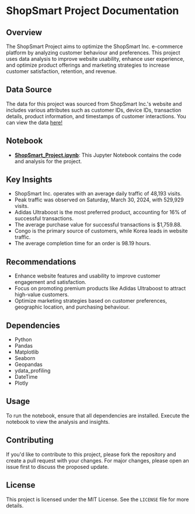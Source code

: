 # ShopSmart Project Documentation

## Overview
The ShopSmart Project aims to optimize the ShopSmart Inc. e-commerce platform by analyzing customer behaviour and preferences. This project uses data analysis to improve website usability, enhance user experience, and optimize product offerings and marketing strategies to increase customer satisfaction, retention, and revenue.

## Data Source
The data for this project was sourced from ShopSmart Inc.'s website and includes various attributes such as customer IDs, device IDs, transaction details, product information, and timestamps of customer interactions. You can view the data [here!](https://github.com/iamcbn/ShopSmart/tree/main/ShopSmart%20Data)

## Notebook
- **[ShopSmart_Project.ipynb](https://github.com/iamcbn/ShopSmart/blob/main/ShopSmart_Project.ipynb)**: This Jupyter Notebook contains the code and analysis for the project.

## Key Insights
- ShopSmart Inc. operates with an average daily traffic of 48,193 visits.
- Peak traffic was observed on Saturday, March 30, 2024, with 529,929 visits.
- Adidas Ultraboost is the most preferred product, accounting for 16% of successful transactions.
- The average purchase value for successful transactions is $1,759.88.
- Congo is the primary source of customers, while Korea leads in website traffic.
- The average completion time for an order is 98.19 hours.

## Recommendations
- Enhance website features and usability to improve customer engagement and satisfaction.
- Focus on promoting premium products like Adidas Ultraboost to attract high-value customers.
- Optimize marketing strategies based on customer preferences, geographic location, and purchasing behaviour.

## Dependencies
- Python
- Pandas
- Matplotlib
- Seaborn
- Geopandas
- ydata_profiling
- DateTime
- Plotly

## Usage
To run the notebook, ensure that all dependencies are installed. Execute the notebook to view the analysis and insights.

## Contributing
If you'd like to contribute to this project, please fork the repository and create a pull request with your changes. For major changes, please open an issue first to discuss the proposed update.

## License
This project is licensed under the MIT License. See the `LICENSE` file for more details.
